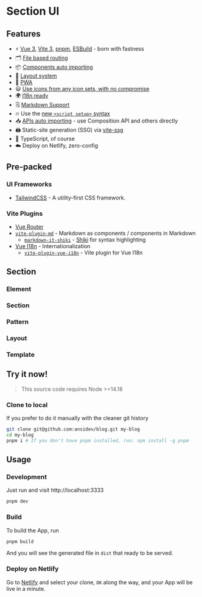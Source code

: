 # Section UI
## Features

- ⚡️ [Vue 3](https://github.com/vuejs/core), [Vite 3](https://github.com/vitejs/vite), [pnpm](https://pnpm.io/), [ESBuild](https://github.com/evanw/esbuild) - born with fastness
- 🗂 [File based routing](./src/pages)
- 📦 [Components auto importing](./src/components)
- 📑 [Layout system](./src/layouts)
- 📲 [PWA](https://github.com/antfu/vite-plugin-pwa)
- 😃 [Use icons from any icon sets, with no compromise](./src/components)
- 🌍 [I18n ready](./locales)
- 🗒 [Markdown Support](https://github.com/antfu/vite-plugin-md)
- 🔥 Use the [new `<script setup>` syntax](https://github.com/vuejs/rfcs/pull/227)
- 📥 [APIs auto importing](https://github.com/antfu/unplugin-auto-import) - use Composition API and others directly
- 🖨 Static-site generation (SSG) via [vite-ssg](https://github.com/antfu/vite-ssg)
- 🦾 TypeScript, of course
- ☁️ Deploy on Netlify, zero-config

## Pre-packed

### UI Frameworks

- [TailwindCSS](https://tailwindcss.com) - A utility-first CSS framework.

### Vite Plugins

- [Vue Router](https://github.com/vuejs/router)
- [`vite-plugin-md`](https://github.com/antfu/vite-plugin-md) - Markdown as components / components in Markdown
  - [`markdown-it-shiki`](https://github.com/antfu/markdown-it-shiki) - [Shiki](https://github.com/shikijs/shiki) for syntax highlighting
- [Vue I18n](https://github.com/intlify/vue-i18n-next) - Internationalization
  - [`vite-plugin-vue-i18n`](https://github.com/intlify/bundle-tools/tree/main/packages/vite-plugin-vue-i18n) - Vite plugin for Vue I18n

## Section

### Element
### Section
### Pattern
### Layout
### Template
## Try it now!

> This source code requires Node >=14.18

### Clone to local

If you prefer to do it manually with the cleaner git history

```bash
git clone git@github.com:ansidev/blog.git my-blog
cd my-blog
pnpm i # If you don't have pnpm installed, run: npm install -g pnpm
```

## Usage

### Development

Just run and visit http://localhost:3333

```bash
pnpm dev
```

### Build

To build the App, run

```bash
pnpm build
```

And you will see the generated file in `dist` that ready to be served.

### Deploy on Netlify

Go to [Netlify](https://app.netlify.com/start) and select your clone, `OK` along the way, and your App will be live in a minute.
